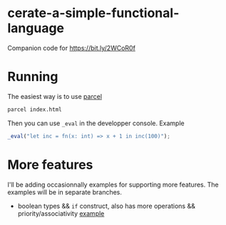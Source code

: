 # cerate-a-simple-functional-language

Companion code for https://bit.ly/2WCoR0f

# Running

The easiest way is to use [parcel](https://parceljs.org/)

```sh
parcel index.html
```

Then you can use `_eval` in the developper console. Example

```js
_eval("let inc = fn(x: int) => x + 1 in inc(100)");
```

# More features

I'll be adding occasionnally examples for supporting more features. The
examples will be in separate branches.

- boolean types && `if` construct, also has more operations && priority/associativity [example](https://github.com/yelouafi/create-a-simple-functional-language/tree/mono-extended)
